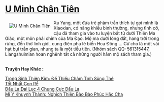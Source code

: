 <a href="https://truyenwiki.net/u-minh-chan-tien.35784/" title="U Minh Chân Tiên"><h1>U Minh Chân Tiên</h1></a><div style="display:table"><img align="right" style="float: left; padding: 10px;" src="https://truyenwiki.net/a/img/str/src/35784.jpg" alt="U Minh Chân Tiên">Xu Yang, một đứa trẻ phàm trần thích tự gọi mình là Xiaoxian, có năng khiếu bình thường, nhưng tình cờ, cậu đã tham gia vào tu luyện bất tử dưới Thiên Ma Giáo, một môn phái chính của Ma Đạo. Mộ ma dưới lòng đất, hang trời trong rừng, đền thờ linh giới, cung điện pha lê biển Hoa Đông ... Cứ cho là một vài hạt bụi trần gian, nhưng ta là một tiểu tiên. (Nhóm sách QQ: 561315447, Liangshuimian hoan nghênh tất cả những người hâm mộ sách tham gia.)</div><p><br><b>Truyện Hay Khác :</b></p><a href="https://truyenwiki.net/trong-sinh-thien-kim-de-thieu-cham-tinh-sung-the.35675/" alt="Trọng Sinh Thiên Kim: Đế Thiếu Châm Tình Sủng Thê">Trọng Sinh Thiên Kim: Đế Thiếu Châm Tình Sủng Thê</a><br/><a href="https://github.com/nownovels/wikidich/tree/master/truyenhay/35768" alt="Tốt Nhất Con Rể">Tốt Nhất Con Rể</a><br/><a href="https://github.com/nownovels/wikidich/tree/master/truyenhay/35096" alt="Đấu La Đại Lục 4 Chung Cực Đấu La">Đấu La Đại Lục 4 Chung Cực Đấu La</a><br/><a href="https://github.com/nownovels/wikidich/tree/master/truyenhay/38682" alt="Mị Y Khuynh Thành: Nghịch Thiên Bảo Bảo Phúc Hắc Cha">Mị Y Khuynh Thành: Nghịch Thiên Bảo Bảo Phúc Hắc Cha</a><br/>